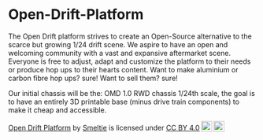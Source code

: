 # Open-Drift-Platform

The Open Drift platform strives to create an Open-Source alternative to the scarce but growing 1/24 drift scene.
We aspire to have an open and welcoming community with a vast and expansive aftermarket scene.
Everyone is free to adjust, adapt and customize the platform to their needs or produce hop ups to their hearts content.
Want to make aluminium or carbon fibre hop ups? sure! Want to sell them? sure!

Our initial chassis will be the: OMD 1.0 RWD chassis 1/24th scale, the goal is to have an entirely 3D printable base (minus drive train components) to make it cheap and accessible.




<p xmlns:cc="http://creativecommons.org/ns#" xmlns:dct="http://purl.org/dc/terms/"><a property="dct:title" rel="cc:attributionURL" href="https://github.com/Smeltie/Open-Drift">Open Drift Platform</a> by <a rel="cc:attributionURL dct:creator" property="cc:attributionName" href="https://github.com/Smeltie">Smeltie</a> is licensed under <a href="https://creativecommons.org/licenses/by/4.0/?ref=chooser-v1" target="_blank" rel="license noopener noreferrer" style="display:inline-block;">CC BY 4.0<img style="height:22px!important;margin-left:3px;vertical-align:text-bottom;" src="https://mirrors.creativecommons.org/presskit/icons/cc.svg?ref=chooser-v1" alt=""><img style="height:22px!important;margin-left:3px;vertical-align:text-bottom;" src="https://mirrors.creativecommons.org/presskit/icons/by.svg?ref=chooser-v1" alt=""></a></p>
